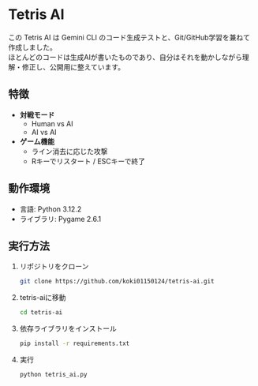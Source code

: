 # Tetris AI
この Tetris AI は Gemini CLI のコード生成テストと、Git/GitHub学習を兼ねて作成しました。  
ほとんどのコードは生成AIが書いたものであり、自分はそれを動かしながら理解・修正し、公開用に整えています。  

## 特徴
- **対戦モード**
  - Human vs AI
  - AI vs AI
- **ゲーム機能**
  - ライン消去に応じた攻撃
  - Rキーでリスタート / ESCキーで終了

## 動作環境
- 言語: Python 3.12.2
- ライブラリ: Pygame 2.6.1

## 実行方法
1. リポジトリをクローン
   ```bash
   git clone https://github.com/koki01150124/tetris-ai.git
2. tetris-aiに移動
   ```bash
   cd tetris-ai
4. 依存ライブラリをインストール
   ```bash
   pip install -r requirements.txt
5. 実行
   ```bash
   python tetris_ai.py
